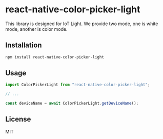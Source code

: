 # react-native-color-picker-light

This library is designed for IoT Light. We provide two mode, one is white mode, another is color mode.

## Installation

```sh
npm install react-native-color-picker-light
```

## Usage

```js
import ColorPickerLight from "react-native-color-picker-light";

// ...

const deviceName = await ColorPickerLight.getDeviceName();
```

## License

MIT
